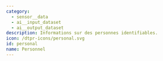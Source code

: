 ```yaml
---
category:
  - sensor__data
  - ai__input_dataset
  - ai__output_dataset
description: Informations sur des personnes identifiables.
icon: /dtpr-icons/personal.svg
id: personal
name: Personnel
---
```


